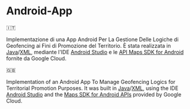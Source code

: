 # Android-App

🇮🇹

Implementazione di una App Android Per La Gestione Delle Logiche di Geofencing ai Fini di Promozione del Territorio. È stata realizzata in <a href='https://www.java.com/it/' target='_blank'>Java</a>/<a href='https://www.w3.org/XML/' target='_blank'>XML</a>, mediante l'IDE <a href='https://developer.android.com/studio' target='_blank'>Android Studio</a> e le <a href='https://developers.google.com/maps/documentation/android-sdk/overview' target='_blank'>API Maps SDK for Android</a> fornite da Google Cloud.

🇬🇧

Implementation of an Android App To Manage Geofencing Logics for Territorial Promotion Purposes. It was built in <a href='https://www.java.com/en/' target='_blank'>Java</a>/<a href='https://www.w3.org/XML/' target='_blank'>XML</a>, using the IDE <a href='https://developer.android.com/studio' target='_blank'>Android Studio</a> and the <a href='https://developers.google.com/maps/documentation/android-sdk/overview' target='_blank'>Maps SDK for Android APIs</a> provided by Google Cloud.
